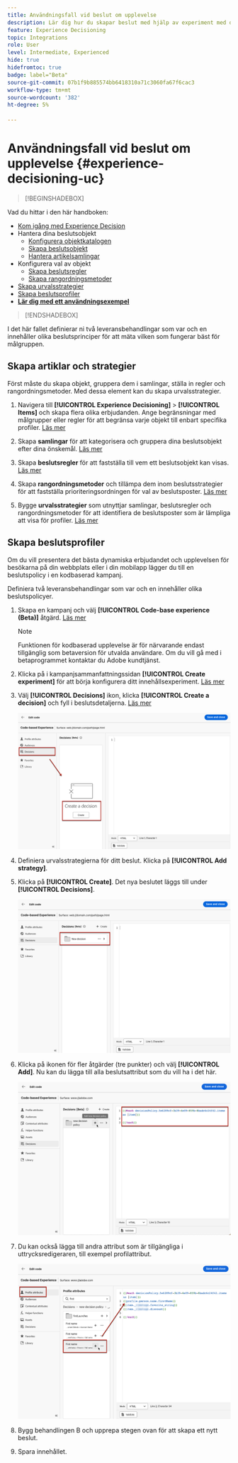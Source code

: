 ```yaml
---
title: Användningsfall vid beslut om upplevelse
description: Lär dig hur du skapar beslut med hjälp av experiment med den kodbaserade kanalen
feature: Experience Decisioning
topic: Integrations
role: User
level: Intermediate, Experienced
hide: true
hidefromtoc: true
badge: label="Beta"
source-git-commit: 07b1f9b885574bb6418310a71c3060fa67f6cac3
workflow-type: tm+mt
source-wordcount: '382'
ht-degree: 5%

---
```


# Användningsfall vid beslut om upplevelse {#experience-decisioning-uc}

>[!BEGINSHADEBOX]

Vad du hittar i den här handboken:

* [Kom igång med Experience Decision](gs-experience-decisioning.md)
* Hantera dina beslutsobjekt
   * [Konfigurera objektkatalogen](catalogs.md)
   * [Skapa beslutsobjekt](items.md)
   * [Hantera artikelsamlingar](collections.md)
* Konfigurera val av objekt
   * [Skapa beslutsregler](rules.md)
   * [Skapa rangordningsmetoder](ranking.md)
* [Skapa urvalsstrategier](selection-strategies.md)
* [Skapa beslutsprofiler](create-decision.md)
* **[Lär dig med ett användningsexempel](experience-decisioning-uc.md)**

>[!ENDSHADEBOX]

I det här fallet definierar ni två leveransbehandlingar som var och en innehåller olika beslutsprinciper för att mäta vilken som fungerar bäst för målgruppen.

## Skapa artiklar och strategier

Först måste du skapa objekt, gruppera dem i samlingar, ställa in regler och rangordningsmetoder. Med dessa element kan du skapa urvalsstrategier.

1. Navigera till **[!UICONTROL Experience Decisioning]** > **[!UICONTROL Items]** och skapa flera olika erbjudanden. Ange begränsningar med målgrupper eller regler för att begränsa varje objekt till enbart specifika profiler. [Läs mer](items.md)

   <!--
   1. From the items list, click the **[!UICONTROL Edit schema]** button  and edit the custom attributes if needed. [Learn how to work with catalogs](catalogs.md)-->

1. Skapa **samlingar** för att kategorisera och gruppera dina beslutsobjekt efter dina önskemål. [Läs mer](collections.md)

1. Skapa **beslutsregler** för att fastställa till vem ett beslutsobjekt kan visas. [Läs mer](rules.md)

1. Skapa **rangordningsmetoder** och tillämpa dem inom beslutsstrategier för att fastställa prioriteringsordningen för val av beslutsposter. [Läs mer](ranking.md)

1. Bygge **urvalsstrategier** som utnyttjar samlingar, beslutsregler och rangordningsmetoder för att identifiera de beslutsposter som är lämpliga att visa för profiler. [Läs mer](selection-strategies.md)

## Skapa beslutsprofiler

Om du vill presentera det bästa dynamiska erbjudandet och upplevelsen för besökarna på din webbplats eller i din mobilapp lägger du till en beslutspolicy i en kodbaserad kampanj.

Definiera två leveransbehandlingar som var och en innehåller olika beslutspolicyer.

1. Skapa en kampanj och välj **[!UICONTROL Code-base experience (Beta)]** åtgärd. [Läs mer](../code-based/create-code-based.md)

   >[!NOTE]
   >
   >Funktionen för kodbaserad upplevelse är för närvarande endast tillgänglig som betaversion för utvalda användare. Om du vill gå med i betaprogrammet kontaktar du Adobe kundtjänst.

1. Klicka på i kampanjsammanfattningssidan **[!UICONTROL Create experiment]** för att börja konfigurera ditt innehållsexperiment. [Läs mer](../campaigns/content-experiment.md)

1. Välj **[!UICONTROL Decisions]** ikon, klicka **[!UICONTROL Create a decision]** och fyll i beslutsdetaljerna. [Läs mer](create-decision.md)

   ![](assets/decision-code-based-create.png)

1. Definiera urvalsstrategierna för ditt beslut. Klicka på **[!UICONTROL Add strategy]**.

1. Klicka på **[!UICONTROL Create]**. Det nya beslutet läggs till under **[!UICONTROL Decisions]**.

   ![](assets/decision-code-based-decision-added.png)

1. Klicka på ikonen för fler åtgärder (tre punkter) och välj **[!UICONTROL Add]**. Nu kan du lägga till alla beslutsattribut som du vill ha i det här.

   ![](assets/decision-code-based-add-decision.png)

1. Du kan också lägga till andra attribut som är tillgängliga i uttrycksredigeraren, till exempel profilattribut.

   ![](assets/decision-code-based-decision-profile-attribute.png)

1. Bygg behandlingen B och upprepa stegen ovan för att skapa ett nytt beslut.

1. Spara innehållet.


